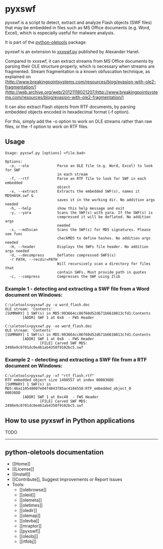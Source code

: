 pyxswf
======

pyxswf is a script to detect, extract and analyze Flash objects (SWF files) that may
be embedded in files such as MS Office documents (e.g. Word, Excel),
which is especially useful for malware analysis.

It is part of the [python-oletools](http://www.decalage.info/python/oletools) package.

pyxswf is an extension to [xxxswf.py](http://hooked-on-mnemonics.blogspot.nl/2011/12/xxxswfpy.html) published by Alexander Hanel.

Compared to xxxswf, it can extract streams from MS Office documents by parsing
their OLE structure properly, which is necessary when streams are fragmented.
Stream fragmentation is a known obfuscation technique, as explained on
[http://www.breakingpointsystems.com/resources/blog/evasion-with-ole2-fragmentation/](http://web.archive.org/web/20121118021207/http://www.breakingpointsystems.com/resources/blog/evasion-with-ole2-fragmentation/)

It can also extract Flash objects from RTF documents, by parsing embedded objects encoded in hexadecimal format (-f option).

For this, simply add the -o option to work on OLE streams rather than raw files, or the -f option to work on RTF files.

## Usage

```text
Usage: pyxswf.py [options] <file.bad>

Options:
  -o, --ole             Parse an OLE file (e.g. Word, Excel) to look for SWF
                        in each stream
  -f, --rtf             Parse an RTF file to look for SWF in each embedded
                        object
  -x, --extract         Extracts the embedded SWF(s), names it MD5HASH.swf &
                        saves it in the working dir. No addition args needed
  -h, --help            show this help message and exit
  -y, --yara            Scans the SWF(s) with yara. If the SWF(s) is
                        compressed it will be deflated. No addition args
                        needed
  -s, --md5scan         Scans the SWF(s) for MD5 signatures. Please see func
                        checkMD5 to define hashes. No addition args needed
  -H, --header          Displays the SWFs file header. No addition args needed
  -d, --decompress      Deflates compressed SWFS(s)
  -r PATH, --recdir=PATH
                        Will recursively scan a directory for files that
                        contain SWFs. Must provide path in quotes
  -c, --compress        Compresses the SWF using Zlib
```

### Example 1 - detecting and extracting a SWF file from a Word document on Windows:

```text
C:\oletools>pyxswf.py -o word_flash.doc
OLE stream: 'Contents'
[SUMMARY] 1 SWF(s) in MD5:993664cc86f60d52d671b6610813cfd1:Contents
        [ADDR] SWF 1 at 0x8  - FWS Header

C:\oletools>pyxswf.py -xo word_flash.doc
OLE stream: 'Contents'
[SUMMARY] 1 SWF(s) in MD5:993664cc86f60d52d671b6610813cfd1:Contents
        [ADDR] SWF 1 at 0x8  - FWS Header
                [FILE] Carved SWF MD5: 2498e9c0701dc0e461ab4358f9102bc5.swf
```

### Example 2 - detecting and extracting a SWF file from a RTF document on Windows:

```text
C:\oletools>pyxswf.py -xf "rtf_flash.rtf"
RTF embedded object size 1498557 at index 000036DD
[SUMMARY] 1 SWF(s) in MD5:46a110548007e04f4043785ac4184558:RTF_embedded_object_0
00036DD
        [ADDR] SWF 1 at 0xc40  - FWS Header
                [FILE] Carved SWF MD5: 2498e9c0701dc0e461ab4358f9102bc5.swf
```

## How to use pyxswf in Python applications	

TODO

--------------------------------------------------------------------------

python-oletools documentation
-----------------------------

- [[Home]]
- [[License]]
- [[Install]]
- [[Contribute]], Suggest Improvements or Report Issues
- Tools:
	- [[olebrowse]]
	- [[oleid]]
	- [[olemeta]]
	- [[oletimes]]
	- [[oledir]]
	- [[olemap]]
	- [[olevba]]
	- [[mraptor]]
	- [[pyxswf]]
	- [[oleobj]]
	- [[rtfobj]]

